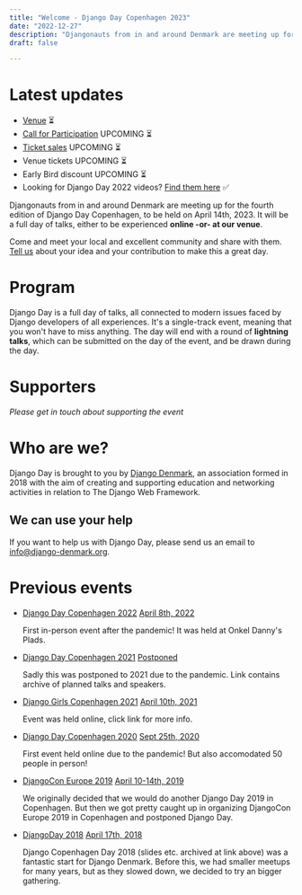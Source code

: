 ```yaml
---
title: "Welcome - Django Day Copenhagen 2023"
date: "2022-12-27"
description: "Djangonauts from in and around Denmark are meeting up for the second edition of Django Day Copenhagen, April 14th 2023"
draft: false

---
```


# Latest updates

* [Venue](/venue/) ⏳
* [Call for Participation](/cfp/) <span class="badge badge-pill badge-warning">UPCOMING</span> ⏳
* [Ticket sales](/tickets/) <span class="badge badge-pill badge-warning">UPCOMING</span> ⏳
* Venue tickets <span class="badge badge-pill badge-warning">UPCOMING</span> ⏳
* Early Bird discount <span class="badge badge-pill badge-warning">UPCOMING</span> ⏳
* Looking for Django Day 2022 videos? [Find them here](https://2022.djangoday.dk/#program) ✅ 

Djangonauts from in and around Denmark are meeting up for the fourth edition of
Django Day Copenhagen, to be held on April 14th, 2023. It will be a full day of talks,
either to be experienced **online -or- at our venue**.

Come and meet your local and excellent community and share with them.
[Tell us](/cfp/) about your idea and your contribution to make this a great day.

<div style="clear: both"></div>


# Program

Django Day is a full day of talks, all connected to modern issues faced
by Django developers of all experiences. It's a single-track
event, meaning that you won't have to miss anything. The day will end
with a round of **lightning talks**, which can be submitted on the day of the event,
and be drawn during the day.


# Supporters

*Please get in touch about supporting the event*


<ul class="sponsors">

</ul>

# Who are we?

Django Day is brought to you by [Django Denmark](https://www.django-denmark.org/),
an association formed in 2018 with the aim of creating and supporting education
and networking activities in relation to The Django Web Framework.

## We can use your help

If you want to help us with Django Day, please send us an email to
[info@django-denmark.org](mailto:info@django-denmark.org).

# Previous events

<ul class="timeline">
    <li>
        <a href="https://2022.djangoday.dk">Django Day Copenhagen 2022</a>
        <a href="https://2022.djangoday.dk" class="float-right">April 8th, 2022</a>
        <p>First in-person event after the pandemic! It was held at Onkel Danny's Plads.</p>
    </li>
    <li>
        <a href="https://2021.djangoday.dk">Django Day Copenhagen 2021</a>
        <a href="https://2021.djangoday.dk" class="float-right">Postponed</a>
        <p>Sadly this was postponed to 2021 due to the pandemic. Link contains archive of planned talks and speakers.</p>
    </li>
    <li>
        <a href="https://djangogirls.org/en/copenhagen/">Django Girls Copenhagen 2021</a>
        <a href="https://djangogirls.org/en/copenhagen/" class="float-right">April 10th, 2021</a>
        <p>Event was held online, click link for more info.</p>
    </li>
    <li>
        <a href="https://2020.djangoday.dk">Django Day Copenhagen 2020</a>
        <a href="https://2020.djangoday.dk" class="float-right">Sept 25th, 2020</a>
        <p>First event held online due to the pandemic! But also accomodated 50 people in person!</p>
    </li>
    <li>
        <a href="https://2019.djangocon.eu/">DjangoCon Europe 2019</a>
        <a href="https://2019.djangocon.eu/" class="float-right">April 10-14th, 2019</a>
        <p>We originally decided that we would do another Django Day 2019 in Copenhagen. But then we got pretty caught up in organizing DjangoCon Europe 2019 in Copenhagen and postponed Django Day.</p>
    </li>
    <li>
        <a href="https://2018.djangoday.dk/">DjangoDay 2018</a>
        <a href="https://2018.djangoday.dk/" class="float-right">April 17th, 2018</a>
        <p>Django Copenhagen Day 2018 (slides etc. archived at link above) was a fantastic start for Django Denmark. Before this, we had smaller meetups for many years, but as they slowed down, we decided to try an bigger gathering.</p>
    </li>
</ul>

